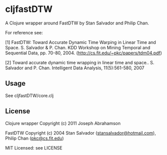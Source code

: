 # cljfastDTW

A Clojure wrapper around FastDTW by Stan Salvador and Philip Chan.

For reference see:

[1] 
FastDTW: Toward Accurate Dynamic Time Warping in Linear Time and Space. S. Salvador & P. Chan. KDD Workshop on Mining Temporal and Sequential Data, pp. 70-80, 2004. (http://cs.fit.edu/~pkc/papers/tdm04.pdf) 

[2]
Toward accurate dynamic time wrapping in linear time and space.. S. Salvador and P. Chan. Intelligent Data Analysis, 11(5):561-580, 2007


## Usage

See cljfastDTW/core.clj

## License

Clojure wrapper
Copyright (c) 2011 Joseph Abrahamson

FastDTW
Copyright (c) 2004 Stan Salvador (stansalvador@hotmail.com), Philip Chan (pkc@cs.fit.edu)

MIT Licensed: see LICENSE